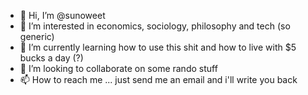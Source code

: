 - 👋 Hi, I’m @sunoweet
- 👀 I’m interested in economics, sociology, philosophy and tech (so generic)
- 🌱 I’m currently learning how to use this shit and how to live with $5 bucks a day (?)
- 💞️ I’m looking to collaborate on some rando stuff
- 📫 How to reach me ... just send me an email and i'll write you back

<!---
sunoweet/sunoweet is a ✨ special ✨ repository because its `README.md` (this file) appears on your GitHub profile.
You can click the Preview link to take a look at your changes.
--->
